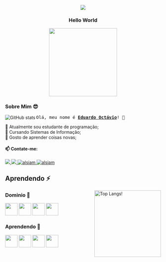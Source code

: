 <!--Header-->
<div align = center> 
<p>
  <img src="https://capsule-render.vercel.app/api?type=waving&color=gradient&height=100&section=header"/>
</p>
  
 ### Hello World
<p>
  <img src = "https://cdn.discordapp.com/attachments/915277680579063808/1142134805786529882/heroi.gif" height=220>
</p>
</div>

### Sobre Mim 😎
  <img align=left src="https://github-readme-stats.vercel.app/api?username=EdOc-PS&show_icons=true&theme=panda&&rank_icon=github&border_radius=20&bg_color=181818,2a2a3c,494d5e" alt="GitHub stats">
 
  <samp> Olá, meu nome é <b><a href="https://github.com/EdOc-PS/EdOc-PS">Eduardo Octávio</a></b>! 👋</samp> 
  
   <div> 
     🤖 Atualmente sou estudante de programação;
   </div>
   <div> 
     🏫 Cursando Sistemas de Informação;
    </div>
    <div> 
     🌱 Gosto de aprender coisas novas;
    </div>
    <div>   
      
  #### 📫 Contate-me: 
  </div>
   <div> 
    <a href="https://instagram.com/eduuard_oc" target="_blank">
      <img src="https://img.shields.io/badge/Insta-fe4164?style=for-the-badge&logo=instagram&logoColor=white"/>
    </a> 
    <a href="https://twitter.com/Eduuard_Oc" target="_blank">
      <img src="https://img.shields.io/badge/Twitter-000000?style=for-the-badge&logo=X&logoColor=white" />
    </a>
    <a href="https://linkedin.com/in/eduardo-octávio-284066259" target="_blank">
      <img src="https://img.shields.io/badge/LinkedIn-0077B5?style=for-the-badge&logo=linkedin&logoColor=white" alt="alsiam"/>
    </a>
    <a href="https://mail.google.com/mail/u/1/#inbox" target="_blank">
      <img src="https://img.shields.io/badge/gmail-F14336?style=for-the-badge&logo=gmail&logoColor=white" alt="alsiam"/>
    </a>

## Aprendendo ⚡
  <img align=right height=215 src = "https://github-readme-stats.vercel.app/api/top-langs/?username=EdOc-PS&layout=compact&theme=panda&border_radius=20&bg_color=181818,2a2a3c,494d5e" alt="Top Langs!"> 

  ### Dominio 🤠
  <div>
    <img src="https://cdn.jsdelivr.net/gh/devicons/devicon/icons/html5/html5-plain-wordmark.svg" height=40/>
    <img src="https://cdn.jsdelivr.net/gh/devicons/devicon/icons/css3/css3-plain-wordmark.svg" height=40 />
    <img src="https://cdn.jsdelivr.net/gh/devicons/devicon/icons/java/java-plain-wordmark.svg"  height=40 />
    <img src="https://cdn.jsdelivr.net/gh/devicons/devicon/icons/javascript/javascript-plain.svg" height=40/>
  
  ### Aprendendo 🤔
  <img src="https://cdn.jsdelivr.net/gh/devicons/devicon/icons/csharp/csharp-plain.svg" height=40 />
  <img src="https://cdn.jsdelivr.net/gh/devicons/devicon/icons/mysql/mysql-plain-wordmark.svg" height=40/>
  <img src="https://cdn.jsdelivr.net/gh/devicons/devicon/icons/php/php-plain.svg"  height=40 />
  <img src="https://cdn.jsdelivr.net/gh/devicons/devicon/icons/unity/unity-original-wordmark.svg" height=40 />     
  </div>
</div>

<!--
**EdOc-PS/EdOc-PS** is a ✨ _special_ ✨ repository because its `README.md` (this file) appears on your GitHub profile.

Here are some ideas to get you started:

- 🔭 I’m currently working on ...
- 🌱 I’m currently learning ...
- 👯 I’m looking to collaborate on ...
- 🤔 I’m looking for help with ...
- 💬 Ask me about ...
- 📫 How to reach me: ...
- 😄 Pronouns: ...
- ⚡ Fun fact: ...
<a href="https://komarev.com/ghpvc/?username=edoc-ps">
  <img align="right" src="https://komarev.com/ghpvc/?username=edoc-ps&label=Visitors&color=0e75b6&style=flat" alt="Profile visitor" />
</a>
-->
